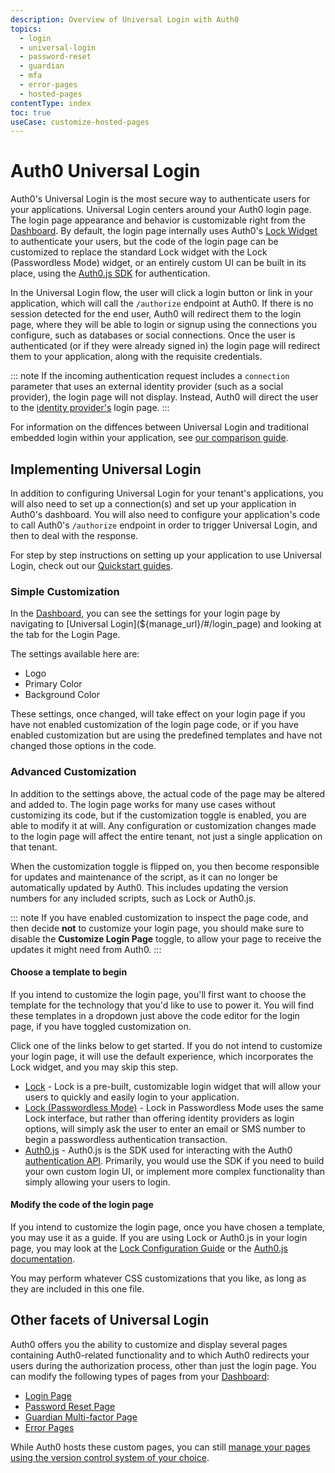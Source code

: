 ```yaml
---
description: Overview of Universal Login with Auth0
topics:
  - login
  - universal-login
  - password-reset
  - guardian
  - mfa
  - error-pages
  - hosted-pages
contentType: index
toc: true
useCase: customize-hosted-pages
---
```

# Auth0 Universal Login

Auth0's Universal Login is the most secure way to authenticate users for your applications. Universal Login centers around your Auth0 login page. The login page appearance and behavior is customizable right from the [Dashboard](${manage_url}). By default, the login page internally uses Auth0's [Lock Widget](/libraries/lock) to authenticate your users, but the code of the login page can be customized to replace the standard Lock widget with the Lock (Passwordless Mode) widget, or an entirely custom UI can be built in its place, using the [Auth0.js SDK](/libraries/auth0js) for authentication.

In the Universal Login flow, the user will click a login button or link in your application, which will call the `/authorize` endpoint at Auth0. If there is no session detected for the end user, Auth0 will redirect them to the login page, where they will be able to login or signup using the connections you configure, such as databases or social connections. Once the user is authenticated (or if they were already signed in) the login page will redirect them to your application, along with the requisite credentials.

::: note
If the incoming authentication request includes a `connection` parameter that uses an external identity provider (such as a social provider), the login page will not display. Instead, Auth0 will direct the user to the [identity provider's](/identityproviders) login page.
:::

For information on the diffences between Universal Login and traditional embedded login within your application, see [our comparison guide](/guides/login/universal-vs-embedded).

## Implementing Universal Login

In addition to configuring Universal Login for your tenant's applications, you will also need to set up a connection(s) and set up your application in Auth0's dashboard. You will also need to configure your application's code to call Auth0's `/authorize` endpoint in order to trigger Universal Login, and then to deal with the response.

For step by step instructions on setting up your application to use Universal Login, check out our [Quickstart guides](/docs/quickstart).

### Simple Customization

In the [Dashboard](${manage_url}), you can see the settings for your login page by navigating to [Universal Login](${manage_url}/#/login_page) and looking at the tab for the Login Page.

The settings available here are:

* Logo
* Primary Color
* Background Color

These settings, once changed, will take effect on your login page if you have not enabled customization of the login page code, or if you have enabled customization but are using the predefined templates and have not changed those options in the code.

### Advanced Customization

In addition to the settings above, the actual code of the page may be altered and added to. The login page works for many use cases without customizing its code, but if the customization toggle is enabled, you are able to modify it at will. Any configuration or customization changes made to the login page will affect the entire tenant, not just a single application on that tenant.

When the customization toggle is flipped on, you then become responsible for updates and maintenance of the script, as it can no longer be automatically updated by Auth0. This includes updating the version numbers for any included scripts, such as Lock or Auth0.js.

::: note
If you have enabled customization to inspect the page code, and then decide **not** to customize your login page, you should make sure to disable the **Customize Login Page** toggle, to allow your page to receive the updates it might need from Auth0.
:::

#### Choose a template to begin

If you intend to customize the login page, you'll first want to choose the template for the technology that you'd like to use to power it. You will find these templates in a dropdown just above the code editor for the login page, if you have toggled customization on. 

Click one of the links below to get started. If you do not intend to customize your login page, it will use the default experience, which incorporates the Lock widget, and you may skip this step.

- [Lock](/hosted-pages/login/lock) - Lock is a pre-built, customizable login widget that will allow your users to quickly and easily login to your application.
- [Lock (Passwordless Mode)](/hosted-pages/login/lock-passwordless) - Lock in Passwordless Mode uses the same Lock interface, but rather than offering identity providers as login options, will simply ask the user to enter an email or SMS number to begin a passwordless authentication transaction.
- [Auth0.js](/hosted-pages/login/auth0js) - Auth0.js is the SDK used for interacting with the Auth0 [authentication API](/api/authentication). Primarily, you would use the SDK if you need to build your own custom login UI, or implement more complex functionality than simply allowing your users to login. 

#### Modify the code of the login page

If you intend to customize the login page, once you have chosen a template, you may use it as a guide. If you are using Lock or Auth0.js in your login page, you may look at the [Lock Configuration Guide](/libraries/lock/v11/configuration) or the [Auth0.js documentation](/libraries/auth0js/v9).

You may perform whatever CSS customizations that you like, as long as they are included in this one file.

## Other facets of Universal Login

Auth0 offers you the ability to customize and display several pages containing Auth0-related functionality and to which Auth0 redirects your users during the authorization process, other than just the login page. You can modify the following types of pages from your [Dashboard](${manage_url}):

* [Login Page](#auth0-universal-login)
* [Password Reset Page](/universal-login/password-reset)
* [Guardian Multi-factor Page](/universal-login/guardian)
* [Error Pages](/universal-login/error-pages)

While Auth0 hosts these custom pages, you can still [manage your pages using the version control system of your choice](/universal-login/version-control).
